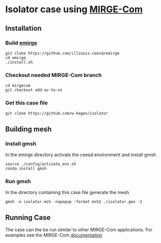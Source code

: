 # Isolator case using [MIRGE-Com](https://github.com/illinois-ceesd/mirgecom)

## Installation

### Build [emirge](https://github.com/illinois-ceesd/emirge)
```
git clone https://github.com/illinois-ceesd/emirge
cd emirge
./install.sh
```
### Checkout needed MIRGE-Com branch

```
cd mirgecom
git checkout add-av-to-ns
```

### Get this case file
```
git clone https://github.com/w-hagen/isolator
```

## Building mesh

### Install gmsh
In the emirge directory activate the ceesd environment and install gmsh
```
source ./config/activate_env.sh
conda install gmsh
```

### Run gmsh
In the directory containing this case file generate the mesh
```
gmsh -o isolator.msh -nopopup -format msh2 ./isolator.geo -2
```

## Running Case

The case can the be run similar to other MIRGE-Com applications.
For examples see the MIRGE-Com [documentation](https://mirgecom.readthedocs.io/en/latest/running/systems.html)
